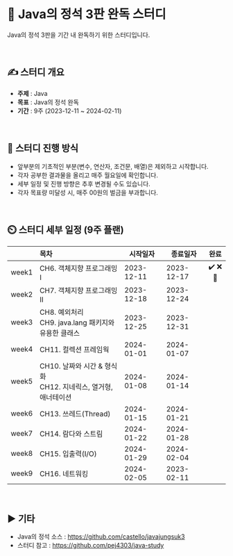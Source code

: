 📕 Java의 정석 3판 완독 스터디
=============
Java의 정석 3판을 기간 내 완독하기 위한 스터디입니다.

<br/>

## ✍️ 스터디 개요
* **주제** : Java
* **목표** : Java의 정석 완독
* **기간** : 9주 (2023-12-11 ~ 2024-02-11)

<br/>

##  📖 스터디 진행 방식
* 앞부분의 기초적인 부분(변수, 연산자, 조건문, 배열)은 제외하고 시작합니다.
* 각자 공부한 결과물을 올리고 매주 월요일에 확인합니다.
* 세부 일정 및 진행 방향은 추후 변경될 수도 있습니다.
* 각자 목표량 미달성 시, 매주 00원의 벌금을 부과합니다.

<br/>

## ⏲️ 스터디 세부 일정 (9주 플랜)
|  | 목차              | 시작일자 | 종료일자 | 완료 |
| ------: | :---------------| -------|-------|:-------:|
| week1 | CH6. 객체지향 프로그래밍Ⅰ | 2023-12-11 | 2023-12-17 | ✔️ ❌ 🔺|
| week2 | CH7. 객체지향 프로그래밍Ⅱ | 2023-12-18 | 2023-12-24 |  |
| week3 | CH8. 예외처리 <br/> CH9. java.lang 패키지와 유용한 클래스 | 2023-12-25 | 2023-12-31 |  |
| week4 | CH11. 컬렉션 프레임웍 | 2024-01-01 | 2024-01-07 |  |
| week5 | CH10. 날짜와 시간 & 형식화 <br/> CH12. 지네릭스, 열거형, 애너테이션 | 2024-01-08 | 2024-01-14 |  |
| week6 | CH13. 쓰레드(Thread) | 2024-01-15 | 2024-01-21 |  |
| week7 | CH14. 람다와 스트림 | 2024-01-22 | 2024-01-28 |  |
| week8 | CH15. 입출력(I/O) | 2024-01-29 | 2024-02-04 | |
| week9 | CH16. 네트워킹 | 2024-02-05 | 2023-02-11 |  |

<br/>

## :arrow_forward: 기타
+ Java의 정석 소스 : https://github.com/castello/javajungsuk3
+ 스터디 참고 : https://github.com/pej4303/java-study
